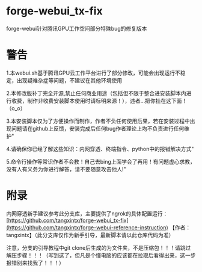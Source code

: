 # forge-webui_tx-fix
forge-webui针对腾讯GPU工作空间部分特殊bug的修复版本

# 警告

1.本webui.sh基于腾讯GPU云工作平台进行了部分修改，可能会出现运行不稳定，出现疑难杂症等问题，不建议在其他环境使用

2.本修改版补丁完全开源,禁止任何商业用途（包括但不限于整合进安装脚本内进行收费，制作非收费安装脚本使用时请标明来源！），违者...把你挂在这下面！（o_o）

3.本安装脚本仅为了方便操作而制作，作者不负任何使用后果，若在安装过程中出现问题请在github上反馈，安装完成后任何bug作者理论上均不负责进行任何维护"

4.请确保你已经了解这些知识：内网穿透、终端指令、python中的报错解决方式"

5.命令行操作等常识作者不会教！自己去bing上面学会了再用！有问题虚心求教，没有人有义务为你进行解答，请不要随意攻击他人!"

# 附录
内网穿透新手建议参考此分支库，主要提供了ngrok的具体配置运行：[https://github.com/tangxintx/forge-webui_tx-fix](https://github.com/tangxintx/forge-webui-reference-instruction)         【作者：tangxintx】（此分支库仅作为新手引导，最新脚本请以此仓库代码为准）

注意，分支的引导教程中git clone后生成的为文件夹，不是压缩包！！！请跳过解压步骤！！！（写到这了，但凡是个懂电脑的应该都在拉取后看得出来，这一步报错别来找我了！！！）
